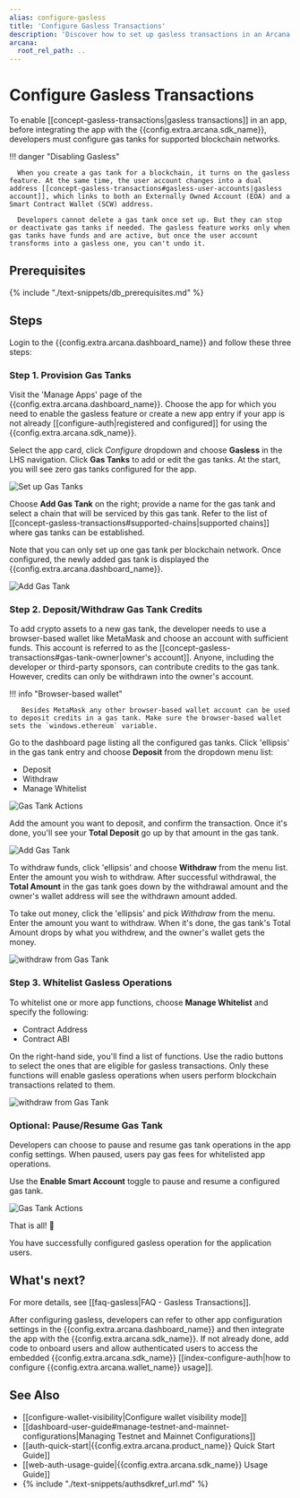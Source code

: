 ```yaml
---
alias: configure-gasless
title: 'Configure Gasless Transactions'
description: 'Discover how to set up gasless transactions in an Arcana Auth SDK-enabled app. Start by adding gas tanks, depositing sufficient credit, and whitelisting specific app operations to enable gasless transactions for users.'
arcana:
  root_rel_path: ..
---
```


# Configure Gasless Transactions

To enable [[concept-gasless-transactions|gasless transactions]] in an app, before integrating the app with the {{config.extra.arcana.sdk_name}}, developers must configure gas tanks for supported blockchain networks.

!!! danger "Disabling Gasless" 

      When you create a gas tank for a blockchain, it turns on the gasless feature. At the same time, the user account changes into a dual address [[concept-gasless-transactions#gasless-user-accounts|gasless account]], which links to both an Externally Owned Account (EOA) and a Smart Contract Wallet (SCW) address.

      Developers cannot delete a gas tank once set up. But they can stop or deactivate gas tanks if needed. The gasless feature works only when gas tanks have funds and are active, but once the user account transforms into a gasless one, you can't undo it.

## Prerequisites

{% include "./text-snippets/db_prerequisites.md" %}

## Steps

Login to the {{config.extra.arcana.dashboard_name}} and follow these three steps:

### Step 1. Provision Gas Tanks

Visit the 'Manage Apps' page of the {{config.extra.arcana.dashboard_name}}. Choose the app for which you need to enable the gasless feature or create a new app entry if your app is not already [[configure-auth|registered and configured]] for using the {{config.extra.arcana.sdk_name}}.

Select the app card, click *Configure* dropdown and choose **Gasless** in the LHS navigation. Click **Gas Tanks** to add or edit the gas tanks. At the start, you will see zero gas tanks configured for the app.

<img src="/img/an_gl_db_new_config.png" alt="Set up Gas Tanks" class="an-screenshots"/>

Choose **Add Gas Tank** on the right; provide a name for the gas tank and select a chain that will be serviced by this gas tank. Refer to the list of [[concept-gasless-transactions#supported-chains|supported chains]] where gas tanks can be established.

Note that you can only set up one gas tank per blockchain network. Once configured, the newly added gas tank is displayed the {{config.extra.arcana.dashboard_name}}.

<img src="/img/an_gl_db_add_gas_tank.gif" alt="Add Gas Tank" class="an-screenshots"/>


### Step 2. Deposit/Withdraw Gas Tank Credits

To add crypto assets to a new gas tank, the developer needs to use a browser-based wallet like MetaMask and choose an account with sufficient funds. This account is referred to as the [[concept-gasless-transactions#gas-tank-owner|owner's account]]. Anyone, including the developer or third-party sponsors, can contribute credits to the gas tank. However, credits can only be withdrawn into the owner's account.

!!! info "Browser-based wallet"

       Besides MetaMask any other browser-based wallet account can be used to deposit credits in a gas tank. Make sure the browser-based wallet sets the `windows.ethereum` variable.

Go to the dashboard page listing all the configured gas tanks. Click 'ellipsis' in the gas tank entry and choose **Deposit** from the dropdown menu list:

* Deposit
* Withdraw
* Manage Whitelist

<img src="/img/an_gl_gas_tank_action.png" alt="Gas Tank Actions" class="an-screenshots"/>

Add the amount you want to deposit, and confirm the transaction. Once it's done, you'll see your **Total Deposit** go up by that amount in the gas tank.

<img src="/img/an_gl_db_deposit.gif" alt="Add Gas Tank" class="an-screenshots"/>

To withdraw funds, click 'ellipsis' and choose **Withdraw** from the menu list. Enter the amount you wish to withdraw. After successful withdrawal, the **Total Amount** in the gas tank goes down by the withdrawal amount and the owner's wallet address will see the withdrawn amount added.

To take out money, click the 'ellipsis' and pick *Withdraw* from the menu. Enter the amount you want to withdraw. When it's done, the gas tank's Total Amount drops by what you withdrew, and the owner's wallet gets the money.

<img src="/img/an_gl_db_withdraw.gif" alt="withdraw from Gas Tank" class="an-screenshots"/>

### Step 3. Whitelist Gasless Operations

To whitelist one or more app functions, choose **Manage Whitelist** and specify the following:

* Contract Address
* Contract ABI

On the right-hand side, you'll find a list of functions. Use the radio buttons to select the ones that are eligible for gasless transactions. Only these functions will enable gasless operations when users perform blockchain transactions related to them.

<img src="/img/an_gl_db_whitelist.gif" alt="withdraw from Gas Tank" class="an-screenshots"/>

### Optional: Pause/Resume Gas Tank

Developers can choose to pause and resume gas tank operations in the app config settings. When paused, users pay gas fees for whitelisted app operations.

Use the **Enable Smart Account** toggle to pause and resume a configured gas tank.

<img src="/img/an_gl_gas_tank_pause.png" alt="Gas Tank Actions" class="an-screenshots"/>

That is all! 🎉

You have successfully configured gasless operation for the application users.  

## What's next?

For more details, see [[faq-gasless|FAQ - Gasless Transactions]].

After configuring gasless, developers can refer to other app configuration settings in the {{config.extra.arcana.dashboard_name}} and then integrate the app with the {{config.extra.arcana.sdk_name}}. If not already done, add code to onboard users and allow authenticated users to access the embedded {{config.extra.arcana.sdk_name}} [[index-configure-auth|how to configure {{config.extra.arcana.wallet_name}} usage]].

## See Also

* [[configure-wallet-visibility|Configure wallet visibility mode]]
* [[dashboard-user-guide#manage-testnet-and-mainnet-configurations|Managing Testnet and Mainnet Configurations]]
* [[auth-quick-start|{{config.extra.arcana.product_name}} Quick Start Guide]] 
* [[web-auth-usage-guide|{{config.extra.arcana.sdk_name}} Usage Guide]]
* {% include "./text-snippets/authsdkref_url.md" %}
